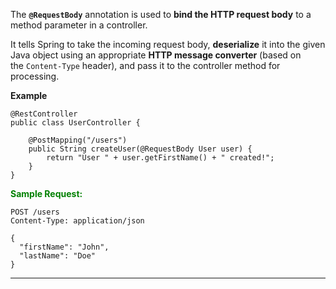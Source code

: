 
The **`@RequestBody`** annotation is used to **bind the HTTP request body** to a method parameter in a controller.

It tells Spring to take the incoming request body, **deserialize** it into the given Java object using an appropriate **HTTP message converter** (based on the `Content-Type` header), and pass it to the controller method for processing.

**Example**

```
@RestController
public class UserController {

    @PostMapping("/users")
    public String createUser(@RequestBody User user) {
        return "User " + user.getFirstName() + " created!";
    }
}
```

<span style="color:green;font-weight:bold;">Sample Request:</span>

```
POST /users
Content-Type: application/json

{
  "firstName": "John",
  "lastName": "Doe"
}
```

---
